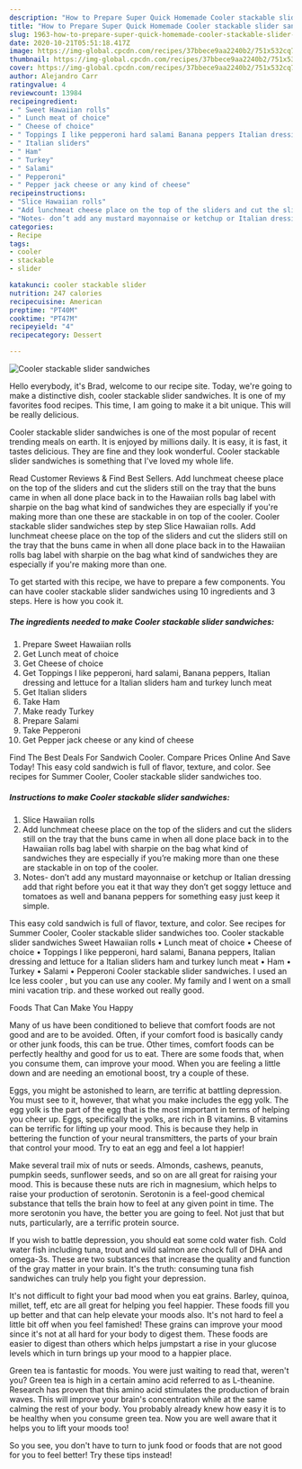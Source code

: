 ```yaml
---
description: "How to Prepare Super Quick Homemade Cooler stackable slider sandwiches"
title: "How to Prepare Super Quick Homemade Cooler stackable slider sandwiches"
slug: 1963-how-to-prepare-super-quick-homemade-cooler-stackable-slider-sandwiches
date: 2020-10-21T05:51:18.417Z
image: https://img-global.cpcdn.com/recipes/37bbece9aa2240b2/751x532cq70/cooler-stackable-slider-sandwiches-recipe-main-photo.jpg
thumbnail: https://img-global.cpcdn.com/recipes/37bbece9aa2240b2/751x532cq70/cooler-stackable-slider-sandwiches-recipe-main-photo.jpg
cover: https://img-global.cpcdn.com/recipes/37bbece9aa2240b2/751x532cq70/cooler-stackable-slider-sandwiches-recipe-main-photo.jpg
author: Alejandro Carr
ratingvalue: 4
reviewcount: 13984
recipeingredient:
- " Sweet Hawaiian rolls"
- " Lunch meat of choice"
- " Cheese of choice"
- " Toppings I like pepperoni hard salami Banana peppers Italian dressing and lettuce for a Italian sliders ham and turkey lunch meat"
- " Italian sliders"
- " Ham"
- " Turkey"
- " Salami"
- " Pepperoni"
- " Pepper jack cheese or any kind of cheese"
recipeinstructions:
- "Slice Hawaiian rolls"
- "Add lunchmeat cheese place on the top of the sliders and cut the sliders still on the tray that the buns came in when all done place back in to the Hawaiian rolls bag label with sharpie on the bag what kind of sandwiches they are especially if you’re making more than one these are stackable in on top of the cooler."
- "Notes- don’t add any mustard mayonnaise or ketchup or Italian dressing add that right before you eat it that way they don’t get soggy lettuce and tomatoes as well and banana peppers for something easy just keep it simple."
categories:
- Recipe
tags:
- cooler
- stackable
- slider

katakunci: cooler stackable slider 
nutrition: 247 calories
recipecuisine: American
preptime: "PT40M"
cooktime: "PT47M"
recipeyield: "4"
recipecategory: Dessert

---
```



![Cooler stackable slider sandwiches](https://img-global.cpcdn.com/recipes/37bbece9aa2240b2/751x532cq70/cooler-stackable-slider-sandwiches-recipe-main-photo.jpg)

Hello everybody, it's Brad, welcome to our recipe site. Today, we're going to make a distinctive dish, cooler stackable slider sandwiches. It is one of my favorites food recipes. This time, I am going to make it a bit unique. This will be really delicious.

Cooler stackable slider sandwiches is one of the most popular of recent trending meals on earth. It is enjoyed by millions daily. It is easy, it is fast, it tastes delicious. They are fine and they look wonderful. Cooler stackable slider sandwiches is something that I've loved my whole life.

Read Customer Reviews &amp; Find Best Sellers. Add lunchmeat cheese place on the top of the sliders and cut the sliders still on the tray that the buns came in when all done place back in to the Hawaiian rolls bag label with sharpie on the bag what kind of sandwiches they are especially if you&#39;re making more than one these are stackable in on top of the cooler. Cooler stackable slider sandwiches step by step Slice Hawaiian rolls. Add lunchmeat cheese place on the top of the sliders and cut the sliders still on the tray that the buns came in when all done place back in to the Hawaiian rolls bag label with sharpie on the bag what kind of sandwiches they are especially if you&#39;re making more than one.


To get started with this recipe, we have to prepare a few components. You can have cooler stackable slider sandwiches using 10 ingredients and 3 steps. Here is how you cook it.

<!--inarticleads1-->

##### The ingredients needed to make Cooler stackable slider sandwiches:

1. Prepare  Sweet Hawaiian rolls
1. Get  Lunch meat of choice
1. Get  Cheese of choice
1. Get  Toppings I like pepperoni, hard salami, Banana peppers, Italian dressing and lettuce for a Italian sliders ham and turkey lunch meat
1. Get  Italian sliders
1. Take  Ham
1. Make ready  Turkey
1. Prepare  Salami
1. Take  Pepperoni
1. Get  Pepper jack cheese or any kind of cheese


Find The Best Deals For Sandwich Cooler. Compare Prices Online And Save Today! This easy cold sandwich is full of flavor, texture, and color. See recipes for Summer Cooler, Cooler stackable slider sandwiches too. 

<!--inarticleads2-->

##### Instructions to make Cooler stackable slider sandwiches:

1. Slice Hawaiian rolls
1. Add lunchmeat cheese place on the top of the sliders and cut the sliders still on the tray that the buns came in when all done place back in to the Hawaiian rolls bag label with sharpie on the bag what kind of sandwiches they are especially if you’re making more than one these are stackable in on top of the cooler.
1. Notes- don’t add any mustard mayonnaise or ketchup or Italian dressing add that right before you eat it that way they don’t get soggy lettuce and tomatoes as well and banana peppers for something easy just keep it simple.


This easy cold sandwich is full of flavor, texture, and color. See recipes for Summer Cooler, Cooler stackable slider sandwiches too. Cooler stackable slider sandwiches Sweet Hawaiian rolls • Lunch meat of choice • Cheese of choice • Toppings I like pepperoni, hard salami, Banana peppers, Italian dressing and lettuce for a Italian sliders ham and turkey lunch meat • Ham • Turkey • Salami • Pepperoni Cooler stackable slider sandwiches. I used an lce less cooler , but you can use any cooler. My family and I went on a small mini vacation trip. and these worked out really good. 

Foods That Can Make You Happy


Many of us have been conditioned to believe that comfort foods are not good and are to be avoided. Often, if your comfort food is basically candy or other junk foods, this can be true. Other times, comfort foods can be perfectly healthy and good for us to eat. There are some foods that, when you consume them, can improve your mood. When you are feeling a little down and are needing an emotional boost, try a couple of these.

Eggs, you might be astonished to learn, are terrific at battling depression. You must see to it, however, that what you make includes the egg yolk. The egg yolk is the part of the egg that is the most important in terms of helping you cheer up. Eggs, specifically the yolks, are rich in B vitamins. B vitamins can be terrific for lifting up your mood. This is because they help in bettering the function of your neural transmitters, the parts of your brain that control your mood. Try to eat an egg and feel a lot happier!

Make several trail mix of nuts or seeds. Almonds, cashews, peanuts, pumpkin seeds, sunflower seeds, and so on are all great for raising your mood. This is because these nuts are rich in magnesium, which helps to raise your production of serotonin. Serotonin is a feel-good chemical substance that tells the brain how to feel at any given point in time. The more serotonin you have, the better you are going to feel. Not just that but nuts, particularly, are a terrific protein source.

If you wish to battle depression, you should eat some cold water fish. Cold water fish including tuna, trout and wild salmon are chock full of DHA and omega-3s. These are two substances that increase the quality and function of the gray matter in your brain. It's the truth: consuming tuna fish sandwiches can truly help you fight your depression. 

It's not difficult to fight your bad mood when you eat grains. Barley, quinoa, millet, teff, etc are all great for helping you feel happier. These foods fill you up better and that can help elevate your moods also. It's not hard to feel a little bit off when you feel famished! These grains can improve your mood since it's not at all hard for your body to digest them. These foods are easier to digest than others which helps jumpstart a rise in your glucose levels which in turn brings up your mood to a happier place.

Green tea is fantastic for moods. You were just waiting to read that, weren't you? Green tea is high in a certain amino acid referred to as L-theanine. Research has proven that this amino acid stimulates the production of brain waves. This will improve your brain's concentration while at the same calming the rest of your body. You probably already knew how easy it is to be healthy when you consume green tea. Now you are well aware that it helps you to lift your moods too!

So you see, you don't have to turn to junk food or foods that are not good for you to feel better! Try  these tips  instead!

